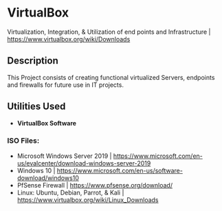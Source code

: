 # VirtualBox
Virtualization, Integration, &amp; Utilization of end points and Infrastructure | https://www.virtualbox.org/wiki/Downloads

<h2>Description</h2>
This Project consists of creating functional virtualized Servers, endpoints and firewalls for future use in IT projects.
<br />


<h2>Utilities Used</h2>

- <b>VirtualBox Software</b>

 <h3>ISO Files:</h3>

-  Microsoft Windows Server 2019 | https://www.microsoft.com/en-us/evalcenter/download-windows-server-2019
-  Windows 10 | https://www.microsoft.com/en-us/software-download/windows10
-  PfSense Firewall | https://www.pfsense.org/download/
-  Linux: Ubuntu, Debian, Parrot, & Kali </b> | https://www.virtualbox.org/wiki/Linux_Downloads


